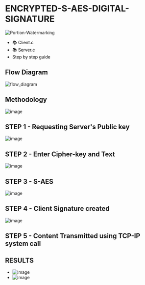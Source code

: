 # ENCRYPTED-S-AES-DIGITAL-SIGNATURE
![Portion-Watermarking](https://socialify.git.ci/suva007/ENCRYPTED-S-AES-DIGITAL-SIGNATURE-/image?description=1&descriptionEditable=Client%20server%20communication%20is%20secured%20using%20S-AES%20algorithm%20and%20digitally%20signed%20before%20transmitting.&font=KoHo&language=1&name=1&owner=1&pattern=Floating%20Cogs&theme=Dark)

- <a href="https://github.com/suva007/ENCRYPTED-S-AES-DIGITAL-SIGNATURE-/blob/main/client.c" title="Link to notebook" style="background-color:#FFFFFF;color:#000000;text-decoration:none">📚 Client.c </a>
- <a href="https://github.com/suva007/ENCRYPTED-S-AES-DIGITAL-SIGNATURE-/blob/main/server.c" title="Link to notebook" style="background-color:#FFFFFF;color:#000000;text-decoration:none">📚 Server.c </a>
- <a href="https://github.com/suva007/ENCRYPTED-S-AES-DIGITAL-SIGNATURE-/blob/main/readme.pdf" title="Link to notebook" style="background-color:#FFFFFF;color:#000000;text-decoration:none"> Step by step guide </a>

## Flow Diagram
![flow_diagram](https://user-images.githubusercontent.com/38084433/119720549-b915ad00-be87-11eb-816f-5a6fa27c4b7a.png)

## Methodology
![image](https://user-images.githubusercontent.com/38084433/148695734-eea4e977-ac9c-451e-b1ce-474415c34acb.png)

## STEP 1 - Requesting Server's Public key
![image](https://user-images.githubusercontent.com/38084433/148695348-84db66d5-e301-4e28-87cc-ccd440496076.png)

## STEP 2 - Enter Cipher-key and Text 
![image](https://user-images.githubusercontent.com/38084433/148695499-8f142b98-dadd-4589-94ce-9e5302aaa18b.png)

## STEP 3 - S-AES 
![image](https://user-images.githubusercontent.com/38084433/148695566-f04bf19a-8f90-4e73-89bb-e3e05b4da452.png)

## STEP 4 - Client Signature created
![image](https://user-images.githubusercontent.com/38084433/148695751-357598bd-7213-4328-8b66-711adf0e6a20.png)

## STEP 5 - Content Transmitted using TCP-IP system call

## RESULTS 
- ![image](https://user-images.githubusercontent.com/38084433/148695814-ec094a2b-1286-4d57-980c-4d5c394291f3.png)
- ![image](https://user-images.githubusercontent.com/38084433/148695834-e690824d-498f-46c6-b035-9f5a13eaf9eb.png)
